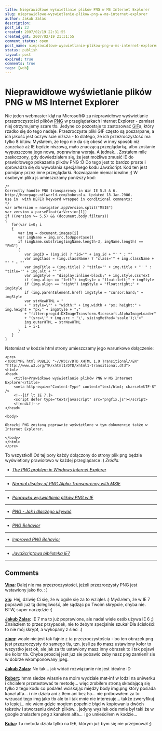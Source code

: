 ```yaml
---
title: Nieprawidłowe wyświetlanie plików PNG w MS Internet Explorer
slug: nieprawidlowe-wyswietlanie-plikow-png-w-ms-internet-explorer
author: Jakub Zalas
description: 
post_id: 23
created: 2007/02/19 22:31:55
created_gmt: 2007/02/19 21:31:55
comment_status: open
post_name: nieprawidlowe-wyswietlanie-plikow-png-w-ms-internet-explorer
status: publish
layout: post
expired: true
comments: true
tags: [web]
---
```


<!--Nie jeden webmaster klął na Microsoft&copy; za nieprawidłowe wyświetlanie przezroczystości plików PNG w przeglądarkach Internet Explorer - zamiast niej otrzymujemy szare tło. Jedyne co pozostaje to zastosować GIFa, który rzadko się do tego nadaje. Przezroczyste pliki GIF często są poszarpane, a ich jakość jest oczywiście niższa - to dlatego, że ich przezroczystość ma tylko 8 bitów. Myślałem, że tego nie da się obeść w inny sposób niż zaczekać aż IE będzie niszową, mało znaczącą przeglądarką, albo zostanie wypuszczona jego nowa, poprawiona wersja. A jednak...-->

# Nieprawidłowe wyświetlanie plików PNG w MS Internet Explorer

Nie jeden webmaster klął na Microsoft© za nieprawidłowe wyświetlanie przezroczystości plików [PNG](http://pl.wikipedia.org/wiki/Png) w przeglądarkach Internet Explorer - zamiast niej otrzymujemy szare tło. Jedyne co pozostaje to zastosować [GIF](http://pl.wikipedia.org/wiki/GIF)a, który rzadko się do tego nadaje. Przezroczyste pliki GIF często są poszarpane, a ich jakość jest oczywiście niższa - to dlatego, że ich przezroczystość ma tylko 8 bitów. Myślałem, że tego nie da się obeść w inny sposób niż zaczekać aż IE będzie niszową, mało znaczącą przeglądarką, albo zostanie wypuszczona jego nowa, poprawiona wersja. A jednak... Zostałem mile zaskoczony, gdy dowiedziałem się, że jest możliwe zmusić IE do prawidłowego pokazania plików PNG :D Do tego jest to bardzo proste i sprowadza się do wywołania specjalnego kodu JavaScript. Kod ten jest pomijany przez inne przeglądarki. Rozwiązanie niemal idealne ;) W osobnym pliku js umieszczamy poniższy kod: 
    
    
    /*
    Correctly handle PNG transparency in Win IE 5.5 & 6.
    http://homepage.ntlworld.com/bobosola. Updated 18-Jan-2006.
    Use in  with DEFER keyword wrapped in conditional comments:
    */
    var arVersion = navigator.appVersion.split("MSIE")
    var version = parseFloat(arVersion[1])
    if ((version >= 5.5) && (document.body.filters))
    {
       for(var i=0; i
       {
          var img = document.images[i]
          var imgName = img.src.toUpperCase()
          if (imgName.substring(imgName.length-3, imgName.length) == "PNG")
          {
             var imgID = (img.id) ? "id='" + img.id + "' " : ""
             var imgClass = (img.className) ? "class='" + img.className + "' " : ""
             var imgTitle = (img.title) ? "title='" + img.title + "' " : "title='" + img.alt + "' "
             var imgStyle = "display:inline-block;" + img.style.cssText
             if (img.align == "left") imgStyle = "float:left;" + imgStyle
             if (img.align == "right") imgStyle = "float:right;" + imgStyle
             if (img.parentElement.href) imgStyle = "cursor:hand;" + imgStyle
             var strNewHTML = "
             + " style=\"" + "width:" + img.width + "px; height:" + img.height + "px;" + imgStyle + ";"
             + "filter:progid:DXImageTransform.Microsoft.AlphaImageLoader"
             + "(src=\'" + img.src + "\', sizingMethod='scale');\">"
             img.outerHTML = strNewHTML
             i = i-1
          }
       }
    }

Natomiast w kodzie html strony umieszczamy jego warunkowe dołączenie: 
    
    
    <pre>
    <!DOCTYPE html PUBLIC "-//W3C//DTD XHTML 1.0 Transitional//EN" "http://www.w3.org/TR/xhtml1/DTD/xhtml1-transitional.dtd">
    <html>
    <head>
    	<title>Prawidłowe wyświetlanie plików PNG w MS Internet Explorer</title>
    	<meta http-equiv="Content-Type" content="text/html; charset=UTF-8" />
    	<!--[if lt IE 7.]>
    	<script defer type="text/javascript" src="pngfix.js"></script>
    	<![endif]-->
    </head>
    
    <body>
    
    Obrazki PNG zostaną poprawnie wyświetlone w tym dokumencie także w Internet Explorer.
    
    </body>
    </html>
    </pre>

To wszystko!! Od tej pory każdy dołączony do strony plik png będzie wyświetlony prawidłowo w każdej przeglądarce :) _Źródła:_

  * _[The PNG problem in Windows Internet Explorer](http://homepage.ntlworld.com/bobosola/index.htm)_
_ __ _
  * _[Normal display of PNG Alpha Transparency with MSIE](http://koivi.com/ie-png-transparency/)_
_ __ _
  * _[Poprawka wyświetlania plików PNG w IE](http://www.mambopl.com/content/view/136/48/)_
_ __ _
  * _[PNG - Jak i dlaczego używać](http://pornel.net/pnghowto)_
_ __ _
  * _[PNG Behavior](http://webfx.eae.net/dhtml/pngbehavior/pngbehavior.html)_
_ __ _
  * _[Improved PNG Behavior](http://www.scss.com.au/family/andrew/webdesign/pngbehavior/)[ ](http://dean.edwards.name/IE7/)_
_ __ _
  * _[JavaScriptowa biblioteka IE7](http://dean.edwards.name/IE7/)_
_____________ ____________________________ _

## Comments

**[Vipa](#13 "2007-03-28 10:39:47"):** Dalej nie ma przezroczystości, jeżeli przezroczysty PNG jest wstawiony jako tło. :(

**[xis](#10 "2007-02-20 07:40:23"):** Hej, dziwię Ci się, że w ogóle się za to wziąłeś :) Myślałem, że w IE 7 poprawili już tą dolegliwość, ale sądząc po Twoim skrypcie, chyba nie. BTW, super narzędzie :)

**[Jakub Zalas](#11 "2007-02-20 08:51:29"):** IE 7 ma to już poprawione, ale nadal wiele osób używa IE 6 ;) Znalazłem to przez przypadek, nie to żebym specjalnie szukał Dla ścisłości: to nie mój skrypt, a wykopany z sieci :)

**[ziom](#752 "2007-07-09 09:22:44"):** wcale nie jest tak fajnie z ta przezroczystościa - bo ten obrazek png jest przezroczysty do samego tła, tzn. jesli za tło masz ustawiony kolor to wszystko jest ok, ale jak za tło ustawiony masz inny obrazek to i tak pojawi sie kolor tła. Chyba prosciej jest juz sie pobawic zeby nasz png zamienił sie w dobrze wkomponowany jpeg.

**[Jakub Zalas](#895 "2007-07-11 06:30:18"):** No tak... jak widać rozwiązanie nie jest idealne :D

**[Robert](#2987 "2010-03-09 03:07:18"):** hmm siedze własnie na moim wydziale mat-inf w łodzi na uniwerku i chciałem przetestować te metodę... więc zrobiłem stroną składającą się tylko z tego kodu co podałeś wciskając między body img.png który posiada kanał alfa... i nie działa ani z tłem ani bez tła... nie próbowałem za to wrzucać tego img jako tło ale to i tak mnie nie interesuje... także zweryfikuj to lepiej... nie wiem gdzie mogłem popełnić błąd w kopiowaniu dwóch tekstów i stworzeniu dwóch plików... jedyny wysiłek ode mnie był taki że w google znalazłem png z kanałem alfa... i go umieściłem w kodzie...

**[Kuba](#2990 "2010-03-10 10:48:34"):** Ta metoda działa tylko na IE6, którym już bym się nie przejmował ;)

